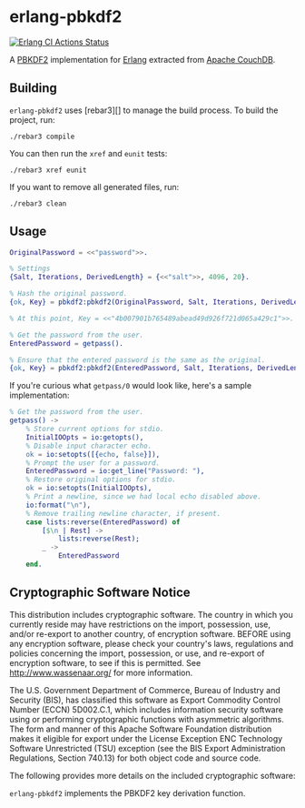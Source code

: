 erlang-pbkdf2
=============

[![Erlang CI Actions Status](https://github.com/basho/erlang-pbkdf2/workflows/Erlang%20CI/badge.svg)](https://github.com/basho/erlang-pbkdf2/actions)

A [PBKDF2][] implementation for [Erlang][] extracted from [Apache CouchDB][].

[PBKDF2]: http://en.wikipedia.org/wiki/PBKDF2
[Erlang]: http://www.erlang.org
[Apache CouchDB]: http://couchdb.apache.org


Building
--------

`erlang-pbkdf2` uses [rebar3][] to manage the build process. To build the project, run:

	./rebar3 compile

You can then run the `xref` and `eunit` tests:

	./rebar3 xref eunit

If you want to remove all generated files, run:

	./rebar3 clean


Usage
-----

```erlang
OriginalPassword = <<"password">>.

% Settings
{Salt, Iterations, DerivedLength} = {<<"salt">>, 4096, 20}.

% Hash the original password.
{ok, Key} = pbkdf2:pbkdf2(OriginalPassword, Salt, Iterations, DerivedLength).

% At this point, Key = <<"4b007901b765489abead49d926f721d065a429c1">>.

% Get the password from the user.
EnteredPassword = getpass().

% Ensure that the entered password is the same as the original.
{ok, Key} = pbkdf2:pbkdf2(EnteredPassword, Salt, Iterations, DerivedLength).
```

If you're curious what `getpass/0` would look like, here's a sample implementation:

```erlang
% Get the password from the user.
getpass() ->
	% Store current options for stdio.
	InitialIOOpts = io:getopts(),
	% Disable input character echo.
	ok = io:setopts([{echo, false}]),
	% Prompt the user for a password.
	EnteredPassword = io:get_line("Password: "),
	% Restore original options for stdio.
	ok = io:setopts(InitialIOOpts),
	% Print a newline, since we had local echo disabled above.
	io:format("\n"),
	% Remove trailing newline character, if present.
	case lists:reverse(EnteredPassword) of
		[$\n | Rest] ->
			lists:reverse(Rest);
		_ ->
			EnteredPassword
	end.
```


Cryptographic Software Notice
-----------------------------

This distribution includes cryptographic software. The country in which you
currently reside may have restrictions on the import, possession, use, and/or
re-export to another country, of encryption software. BEFORE using any
encryption software, please check your country's laws, regulations and policies
concerning the import, possession, or use, and re-export of encryption software,
to see if this is permitted. See <http://www.wassenaar.org/> for more
information.

The U.S. Government Department of Commerce, Bureau of Industry and Security
(BIS), has classified this software as Export Commodity Control Number (ECCN)
5D002.C.1, which includes information security software using or performing
cryptographic functions with asymmetric algorithms. The form and manner of this
Apache Software Foundation distribution makes it eligible for export under the
License Exception ENC Technology Software Unrestricted (TSU) exception (see the
BIS Export Administration Regulations, Section 740.13) for both object code and
source code.

The following provides more details on the included cryptographic software:

`erlang-pbkdf2` implements the PBKDF2 key derivation function.
